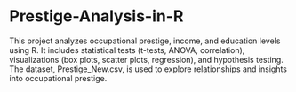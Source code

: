 # Prestige-Analysis-in-R
This project analyzes occupational prestige, income, and education levels using R. It includes statistical tests (t-tests, ANOVA, correlation), visualizations (box plots, scatter plots, regression), and hypothesis testing. The dataset, Prestige_New.csv, is used to explore relationships and insights into occupational prestige.
